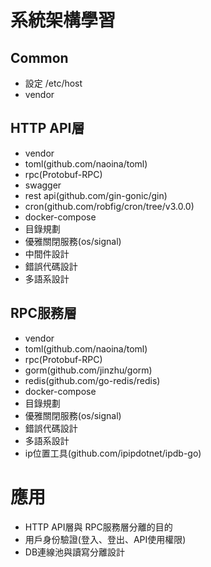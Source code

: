 # 系統架構學習

## Common
- 設定 /etc/host
- vendor

## HTTP API層
- vendor
- toml(github.com/naoina/toml)
- rpc(Protobuf-RPC)
- swagger
- rest api(github.com/gin-gonic/gin)
- cron(github.com/robfig/cron/tree/v3.0.0)
- docker-compose
- 目錄規劃
- 優雅關閉服務(os/signal)
- 中間件設計
- 錯誤代碼設計
- 多語系設計

## RPC服務層  
- vendor
- toml(github.com/naoina/toml)
- rpc(Protobuf-RPC)
- gorm(github.com/jinzhu/gorm)
- redis(github.com/go-redis/redis)
- docker-compose
- 目錄規劃
- 優雅關閉服務(os/signal)
- 錯誤代碼設計
- 多語系設計
- ip位置工具(github.com/ipipdotnet/ipdb-go)

# 應用
- HTTP API層與 RPC服務層分離的目的
- 用戶身份驗證(登入、登出、API使用權限)
- DB連線池與讀寫分離設計